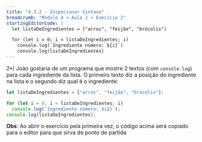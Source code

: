 ```yaml
---
title: "4.3.2 - Inspecionar Sintaxe"
breadcrumb: "Módulo 4 > Aula 2 > Execício 2"
startingEditorCode: |
  let listaDeIngredientes = ["arroz", "feijão", "brócolis"]

  for (let i = 0; i < listaDeIngredientes; i)
    console.log(`Ingrediente número: ${i}`)
    console.log(listaDeIngredientes)
---
```


2•) João gostaria de um programa que mostre 2 textos (com `console.log`) para cada ingrediente da lista. O primeiro texto diz a posição do ingrediente na lista e o segundo diz qual é o ingrediente:

```js
let listaDeIngredientes = ["arroz", "feijão", "brócolis"];

for (let i = 0; i < listaDeIngredientes; i)
  console.log(`Ingrediente número: ${i}`);
console.log(listaDeIngredientes);
```

**Obs**: Ao abrir o exercício pela primeira vez, o código acima será copiado para o editor para que sirva de ponto de partida
